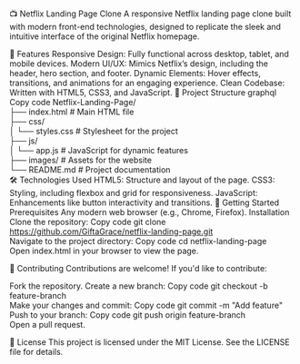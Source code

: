 📺 Netflix Landing Page Clone
A responsive Netflix landing page clone built with modern front-end technologies, designed to replicate the sleek and intuitive interface of the original Netflix homepage.

🚀 Features
Responsive Design: Fully functional across desktop, tablet, and mobile devices.
Modern UI/UX: Mimics Netflix’s design, including the header, hero section, and footer.
Dynamic Elements: Hover effects, transitions, and animations for an engaging experience.
Clean Codebase: Written with HTML5, CSS3, and JavaScript.
📂 Project Structure
graphql
Copy code
Netflix-Landing-Page/  
├── index.html       # Main HTML file  
├── css/  
│   └── styles.css   # Stylesheet for the project  
├── js/  
│   └── app.js       # JavaScript for dynamic features  
├── images/          # Assets for the website  
└── README.md        # Project documentation  
🛠️ Technologies Used
HTML5: Structure and layout of the page.
CSS3: Styling, including flexbox and grid for responsiveness.
JavaScript: Enhancements like button interactivity and transitions.
🌟 Getting Started
Prerequisites
Any modern web browser (e.g., Chrome, Firefox).
Installation
Clone the repository:
Copy code
git clone https://github.com/GiftaGrace/netflix-landing-page.git  
Navigate to the project directory:
Copy code
cd netflix-landing-page  
Open index.html in your browser to view the page.

🤝 Contributing
Contributions are welcome! If you'd like to contribute:

Fork the repository.
Create a new branch:
Copy code
git checkout -b feature-branch  
Make your changes and commit:
Copy code
git commit -m "Add feature"  
Push to your branch:
Copy code
git push origin feature-branch  
Open a pull request.

📝 License
This project is licensed under the MIT License. See the LICENSE file for details.
